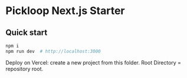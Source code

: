 # Pickloop Next.js Starter

## Quick start
```bash
npm i
npm run dev  # http://localhost:3000
```

Deploy on Vercel: create a new project from this folder. Root Directory = repository root.
